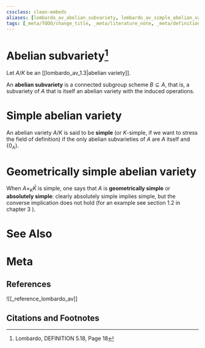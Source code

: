 ```yaml
---
cssclass: clean-embeds
aliases: [lombardo_av_abelian_subvariety, lombardo_av_simple_abelian_variety, lombardo_av_geometrically_simple_abelian_variety, lombardo_av_absolutey_simple_abelian_variety]
tags: [_meta/TODO/change_title, _meta/literature_note, _meta/definition, _reference/lombardo_av]
---
```

# Abelian subvariety[^1]
Let $A / K$ be an [[lombardo_av_1.3|abelian variety]]. 

An **abelian subvariety** is a connected subgroup scheme $B \subseteq A$, that is, a subvariety of $A$ that is itself an abelian variety with the induced operations. 

# Simple abelian variety
An abelian variety $A / K$ is said to be **simple** (or $K$-simple, if we want to stress the field of definition) if the only abelian subvarieties of $A$ are $A$ itself and $\left\{0_{A}\right\}$. 

# Geometrically simple abelian variety

When $A \times_{K} \bar{K}$ is simple, one says that $A$ is **geometrically simple** or **absolutely simple**: clearly absolutely simple implies simple, but the converse implication does not hold (for an example see section 1.2 in chapter 3 ).



# See Also

# Meta
## References
![[_reference_lombardo_av]]

## Citations and Footnotes
[^1]: Lombardo, DEFINITION 5.18, Page 18
